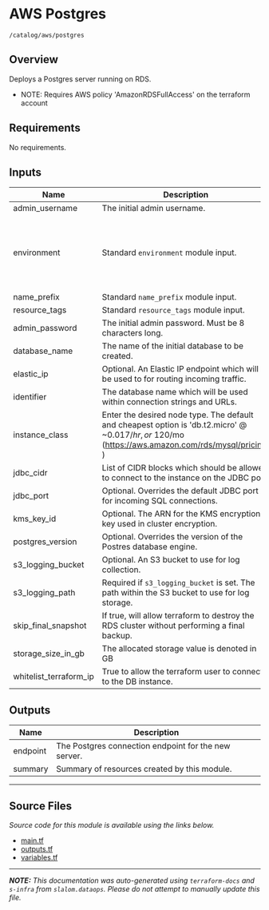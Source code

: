 
# AWS Postgres

`/catalog/aws/postgres`

## Overview


Deploys a Postgres server running on RDS.

* NOTE: Requires AWS policy 'AmazonRDSFullAccess' on the terraform account

## Requirements

No requirements.

## Inputs

| Name | Description | Type | Default | Required |
|------|-------------|------|---------|:--------:|
| admin\_username | The initial admin username. | `string` | n/a | yes |
| environment | Standard `environment` module input. | <pre>object({<br>    vpc_id          = string<br>    aws_region      = string<br>    public_subnets  = list(string)<br>    private_subnets = list(string)<br>  })</pre> | n/a | yes |
| name\_prefix | Standard `name_prefix` module input. | `string` | n/a | yes |
| resource\_tags | Standard `resource_tags` module input. | `map(string)` | n/a | yes |
| admin\_password | The initial admin password. Must be 8 characters long. | `string` | `null` | no |
| database\_name | The name of the initial database to be created. | `string` | `"default_db"` | no |
| elastic\_ip | Optional. An Elastic IP endpoint which will be used to for routing incoming traffic. | `string` | `null` | no |
| identifier | The database name which will be used within connection strings and URLs. | `string` | `"rds-postgres-db"` | no |
| instance\_class | Enter the desired node type. The default and cheapest option is 'db.t2.micro' @ ~$0.017/hr, or ~$120/mo (https://aws.amazon.com/rds/mysql/pricing/ ) | `string` | `"db.t2.micro"` | no |
| jdbc\_cidr | List of CIDR blocks which should be allowed to connect to the instance on the JDBC port. | `list(string)` | `[]` | no |
| jdbc\_port | Optional. Overrides the default JDBC port for incoming SQL connections. | `number` | `5432` | no |
| kms\_key\_id | Optional. The ARN for the KMS encryption key used in cluster encryption. | `string` | `null` | no |
| postgres\_version | Optional. Overrides the version of the Postres database engine. | `string` | `"11.5"` | no |
| s3\_logging\_bucket | Optional. An S3 bucket to use for log collection. | `string` | `null` | no |
| s3\_logging\_path | Required if `s3_logging_bucket` is set. The path within the S3 bucket to use for log storage. | `string` | `null` | no |
| skip\_final\_snapshot | If true, will allow terraform to destroy the RDS cluster without performing a final backup. | `bool` | `false` | no |
| storage\_size\_in\_gb | The allocated storage value is denoted in GB | `string` | `"10"` | no |
| whitelist\_terraform\_ip | True to allow the terraform user to connect to the DB instance. | `bool` | `true` | no |

## Outputs

| Name | Description |
|------|-------------|
| endpoint | The Postgres connection endpoint for the new server. |
| summary | Summary of resources created by this module. |

---------------------

## Source Files

_Source code for this module is available using the links below._

* [main.tf](https://github.com/slalom-ggp/dataops-infra/tree/master//catalog/aws/postgres/main.tf)
* [outputs.tf](https://github.com/slalom-ggp/dataops-infra/tree/master//catalog/aws/postgres/outputs.tf)
* [variables.tf](https://github.com/slalom-ggp/dataops-infra/tree/master//catalog/aws/postgres/variables.tf)

---------------------

_**NOTE:** This documentation was auto-generated using
`terraform-docs` and `s-infra` from `slalom.dataops`.
Please do not attempt to manually update this file._
